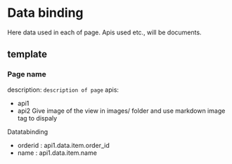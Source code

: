 # Data binding 

Here data used in each of page. Apis used etc., will be documents. 

## template 
### Page name 
description: `description of page`
apis: 
- api1 
- api2 
Give image of the view in images/ folder and use markdown image tag to dispaly 

Datatabinding 
- orderid : api1.data.item.order_id
- name : api1.data.item.name




